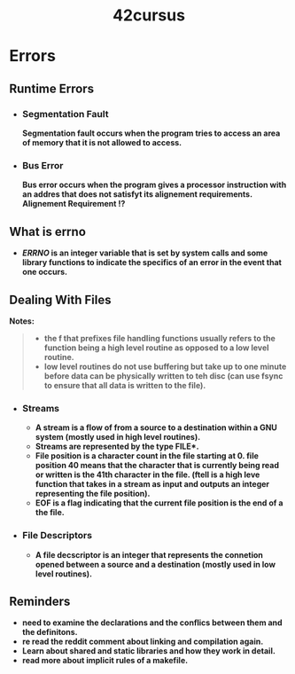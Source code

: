 <h1 align="center" ><strong>42cursus</h1>

# Errors
## Runtime Errors

- ### **Segmentation Fault**
    Segmentation fault occurs when the program tries to access an area of memory that it is not allowed to access.
- ### **Bus Error**
    Bus error occurs when the program gives a processor instruction with an addres that does not satisfyt its alignement requirements.
    Alignement Requirement :interrobang:
## What is errno
- _ERRNO_ is an integer variable that is set by system calls and some library functions to indicate the specifics of an error in the event that one occurs.

## Dealing With Files
**Notes**: 
>- the f that prefixes file handling functions usually refers to the function being a high level routine as opposed to a low level routine.
>- low level routines do not use buffering but take up to one minute before data can be physically written to teh disc (can use fsync to ensure that all data is written to the file).
- ### **Streams**
    - A stream is a flow of from a source to a destination within a GNU system (mostly used in high level routines).
    - Streams are represented by the type FILE*.
    - File position is a character count in the file starting at 0. file position 40 means that the character that is currently being read or written is the 41th character in the file. (**ftell** is a high leve function that takes in a stream as input and outputs an integer representing the file position).
    - EOF is a flag indicating that the current file position is the end of a the file.
- ### **File Descriptors**
    - A file decscriptor is an integer that represents the connetion opened between a source and a destination (mostly used in low level routines).


## Reminders
- need to examine the declarations and the conflics between them and the definitons.
- re read the reddit comment about linking and compilation again.
- Learn about shared and static libraries and how they work in detail.
- read more about implicit rules of a makefile.